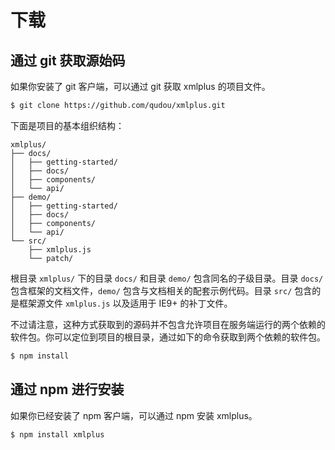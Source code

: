 # 下载

## 通过 git 获取源始码

如果你安装了 git 客户端，可以通过 git 获取 xmlplus 的项目文件。

```bash
$ git clone https://github.com/qudou/xmlplus.git
```

下面是项目的基本组织结构：

```
xmlplus/
├── docs/
│   ├── getting-started/
│   ├── docs/
│   ├── components/
│   └── api/
├── demo/
│   ├── getting-started/
│   ├── docs/
│   ├── components/
│   └── api/
└── src/
    ├── xmlplus.js
    └── patch/
```

根目录 `xmlplus/` 下的目录 `docs/` 和目录 `demo/` 包含同名的子级目录。目录 `docs/` 包含框架的文档文件，`demo/` 包含与文档相关的配套示例代码。目录 `src/` 包含的是框架源文件 `xmlplus.js` 以及适用于 IE9+ 的补丁文件。

不过请注意，这种方式获取到的源码并不包含允许项目在服务端运行的两个依赖的软件包。你可以定位到项目的根目录，通过如下的命令获取到两个依赖的软件包。

```bash
$ npm install
```

## 通过 npm 进行安装

如果你已经安装了 npm 客户端，可以通过 npm 安装 xmlplus。

```bash
$ npm install xmlplus
```